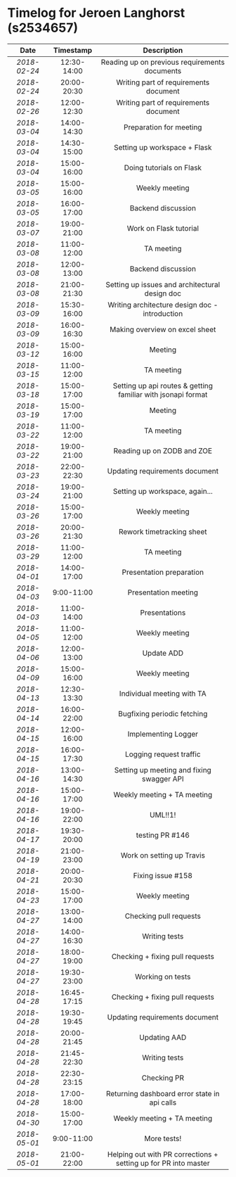 # Timelog for Jeroen Langhorst (s2534657)

| Date         |   Timestamp | Description                                                       |
| :---:        |       :---: | :---:                                                             |
| *2018-02-24* | 12:30-14:00 | Reading up on previous requirements documents |
| *2018-02-24* | 20:00-20:30 | Writing part of requirements document |
| *2018-02-26* | 12:00-12:30 | Writing part of requirements document |
| *2018-03-04* | 14:00-14:30 | Preparation for meeting |
| *2018-03-04* | 14:30-15:00 | Setting up workspace + Flask |
| *2018-03-04* | 15:00-16:00 | Doing tutorials on Flask |
| *2018-03-05* | 15:00-16:00 | Weekly meeting |
| *2018-03-05* | 16:00-17:00 | Backend discussion |
| *2018-03-07* | 19:00-21:00 | Work on Flask tutorial |
| *2018-03-08* | 11:00-12:00 | TA meeting |
| *2018-03-08* | 12:00-13:00 | Backend discussion |
| *2018-03-08* | 21:00-21:30 | Setting up issues and architectural design doc |
| *2018-03-09* | 15:30-16:00 | Writing architecture design doc - introduction |
| *2018-03-09* | 16:00-16:30 | Making overview on excel sheet |
| *2018-03-12* | 15:00-16:00 | Meeting |
| *2018-03-15* | 11:00-12:00 | TA meeting |
| *2018-03-18* | 15:00-17:00 | Setting up api routes & getting familiar with jsonapi format |
| *2018-03-19* | 15:00-17:00 | Meeting  |
| *2018-03-22* | 11:00-12:00 | TA meeting |
| *2018-03-22* | 19:00-21:00 | Reading up on ZODB and ZOE |
| *2018-03-23* | 22:00-22:30 | Updating requirements document |
| *2018-03-24* | 19:00-21:00 | Setting up workspace, again... |
| *2018-03-26* | 15:00-17:00 | Weekly meeting |
| *2018-03-26* | 20:00-21:30 | Rework timetracking sheet |
| *2018-03-29* | 11:00-12:00 | TA meeting |
| *2018-04-01* | 14:00-17:00 | Presentation preparation |
| *2018-04-03* | 9:00-11:00 | Presentation meeting |
| *2018-04-03* | 11:00-14:00 | Presentations |
| *2018-04-05* | 11:00-12:00 | Weekly meeting |
| *2018-04-06* | 12:00-13:00 | Update ADD |
| *2018-04-09* | 15:00-16:00 | Weekly meeting |
| *2018-04-13* | 12:30-13:30 | Individual meeting with TA |
| *2018-04-14* | 16:00-22:00 | Bugfixing periodic fetching |
| *2018-04-15* | 12:00-16:00 | Implementing Logger |
| *2018-04-15* | 16:00-17:30 | Logging request traffic |
| *2018-04-16* | 13:00-14:30 | Setting up meeting and fixing swagger API |
| *2018-04-16* | 15:00-17:00 | Weekly meeting + TA meeting |
| *2018-04-16* | 19:00-22:00 | UML!!1! |
| *2018-04-17* | 19:30-20:00 | testing PR #146 |
| *2018-04-19* | 21:00-23:00 | Work on setting up Travis |
| *2018-04-21* | 20:00-20:30 | Fixing issue #158 |
| *2018-04-23* | 15:00-17:00 | Weekly meeting |
| *2018-04-27* | 13:00-14:00 | Checking pull requests |
| *2018-04-27* | 14:00-16:30 | Writing tests |
| *2018-04-27* | 18:00-19:00 | Checking + fixing pull requests |
| *2018-04-27* | 19:30-23:00 | Working on tests |
| *2018-04-28* | 16:45-17:15 | Checking + fixing pull requests |
| *2018-04-28* | 19:30-19:45 | Updating requirements document |
| *2018-04-28* | 20:00-21:45 | Updating AAD |
| *2018-04-28* | 21:45-22:30 | Writing tests |
| *2018-04-28* | 22:30-23:15 | Checking PR |
| *2018-04-28* | 17:00-18:00 | Returning dashboard error state in api calls |
| *2018-04-30* | 15:00-17:00 | Weekly meeting + TA meeting |
| *2018-05-01* | 9:00-11:00 | More tests! |
| *2018-05-01* | 21:00-22:00 | Helping out with PR corrections + setting up for PR into master |
